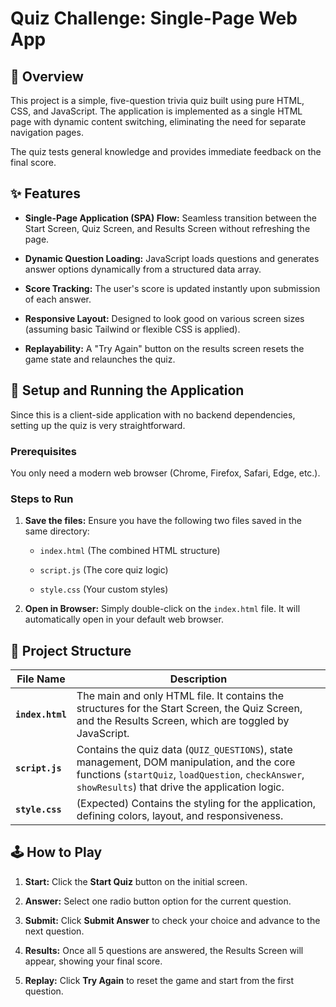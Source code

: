# Quiz Challenge: Single-Page Web App

## 📝 Overview

This project is a simple, five-question trivia quiz built using pure HTML, CSS, and JavaScript. The application is implemented as a single HTML page with dynamic content switching, eliminating the need for separate navigation pages.

The quiz tests general knowledge and provides immediate feedback on the final score.

## ✨ Features

* **Single-Page Application (SPA) Flow:** Seamless transition between the Start Screen, Quiz Screen, and Results Screen without refreshing the page.

* **Dynamic Question Loading:** JavaScript loads questions and generates answer options dynamically from a structured data array.

* **Score Tracking:** The user's score is updated instantly upon submission of each answer.

* **Responsive Layout:** Designed to look good on various screen sizes (assuming basic Tailwind or flexible CSS is applied).

* **Replayability:** A "Try Again" button on the results screen resets the game state and relaunches the quiz.

## 🚀 Setup and Running the Application

Since this is a client-side application with no backend dependencies, setting up the quiz is very straightforward.

### Prerequisites

You only need a modern web browser (Chrome, Firefox, Safari, Edge, etc.).

### Steps to Run

1. **Save the files:** Ensure you have the following two files saved in the same directory:

   * `index.html` (The combined HTML structure)

   * `script.js` (The core quiz logic)

   * `style.css` (Your custom styles)

2. **Open in Browser:** Simply double-click on the `index.html` file. It will automatically open in your default web browser.

## 📂 Project Structure

| File Name | Description | 
 | ----- | ----- | 
| **`index.html`** | The main and only HTML file. It contains the structures for the Start Screen, the Quiz Screen, and the Results Screen, which are toggled by JavaScript. | 
| **`script.js`** | Contains the quiz data (`QUIZ_QUESTIONS`), state management, DOM manipulation, and the core functions (`startQuiz`, `loadQuestion`, `checkAnswer`, `showResults`) that drive the application logic. | 
| **`style.css`** | (Expected) Contains the styling for the application, defining colors, layout, and responsiveness. | 

## 🕹️ How to Play

1. **Start:** Click the **Start Quiz** button on the initial screen.

2. **Answer:** Select one radio button option for the current question.

3. **Submit:** Click **Submit Answer** to check your choice and advance to the next question.

4. **Results:** Once all 5 questions are answered, the Results Screen will appear, showing your final score.

5. **Replay:** Click **Try Again** to reset the game and start from the first question.
